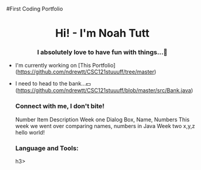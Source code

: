 #First Coding Portfolio
<h1 align="center"> Hi! - I'm Noah Tutt</h1>
<h3 align="center"> I absolutely love to have fun with things...🎈 </h3>


- I'm currently working on [This Portfolio]
  (https://github.com/ndrewtt/CSC121stuuuff/tree/master)
- I need to head to the bank...💵 (https://github.com/ndrewtt/CSC121stuuuff/blob/master/src/Bank.java)


  <h3 align = "left"> Connect with me, I don't bite!</h3>
  <p align = "left>
  Contact me if you want to contribute to my open source code.
  I really like to improve in coding, and it does make me happy. I need to   
  stay more consistent with it
    </p>

    | Number | Item | Description |
    |:------:|:----:|:-----------:|
    |Week one| Dialog Box, Name, Numbers|This week we went over comparing names, numbers in Java|
  |Week two|x,y,z|hello world!|

  <h3 align="left"> Language and Tools: </h3>h3>
  <p align = "left>
    <a> </a>
    </p>
